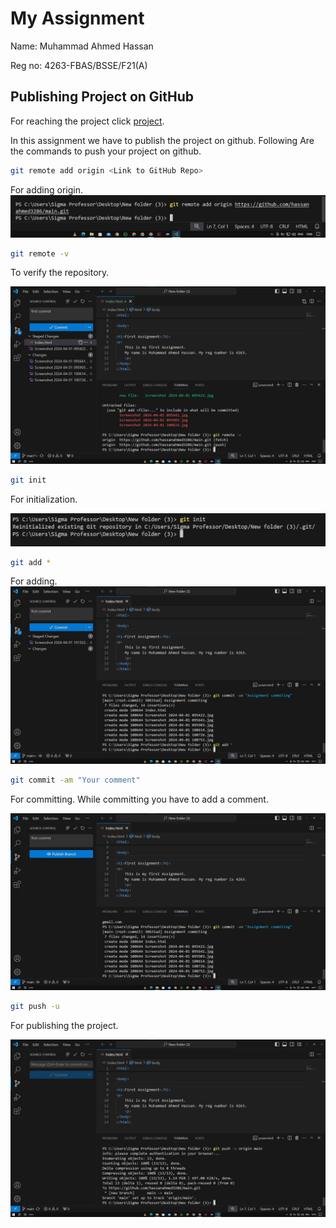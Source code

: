 # My Assignment

Name: Muhammad Ahmed Hassan

Reg no: 4263-FBAS/BSSE/F21(A)

## Publishing Project on GitHub

For reaching the project click [project](https://github.com/hassanahmed3286/main).

In this assignment we have to publish the project on github. Following Are the commands to push your project on github.



```bash
git remote add origin <Link to GitHub Repo>
```
For adding origin.
![alt text](https://github.com/hassanahmed3286/main/blob/main/Adding%20origin.jpg)
```bash
git remote -v
```
To verify the repository.


![alt text](https://github.com/hassanahmed3286/main/blob/main/verifing%20origin.jpg)
```bash
git init
```
For initialization.

![alt text](https://github.com/hassanahmed3286/main/blob/main/Initiatlization.jpg)


```bash
git add *
```
For adding.
![alt text](https://github.com/hassanahmed3286/main/blob/main/Adding%20all%20files.jpg)
```bash
git commit -am "Your comment"
```
For committing. While committing you have to add a comment.


![alt text](https://github.com/hassanahmed3286/main/blob/main/Committing.jpg)
```bash
git push -u
```
For publishing the project.


![alt text](https://github.com/hassanahmed3286/main/blob/main/Publishing.jpg)

